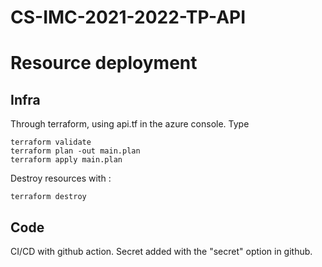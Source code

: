# CS-IMC-2021-2022-TP-API

# Resource deployment
## Infra
Through terraform, using api.tf in the azure console.
Type 
```
terraform validate
terraform plan -out main.plan
terraform apply main.plan
```

Destroy resources with :

```
terraform destroy
```

## Code
CI/CD with github action. Secret added with the "secret" option in github.




